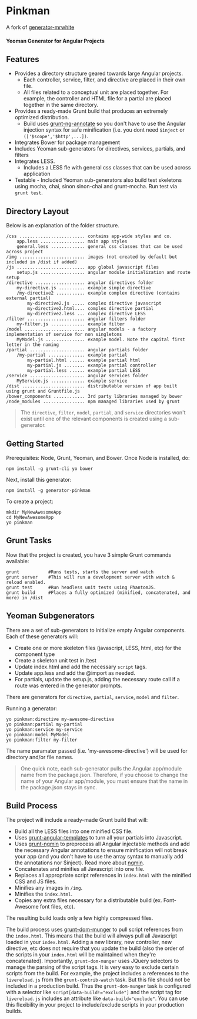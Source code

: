 # Pinkman
A fork of [generator-mrwhite](https://github.com/Iteam1337/generator-mrwhite)
#### Yeoman Generator for Angular Projects

Features
-------------

* Provides a directory structure geared towards large Angular projects.
    * Each controller, service, filter, and directive are placed in their own file.
    * All files related to a conceptual unit are placed together.  For example, the controller and HTML file for a partial are placed together in the same directory.
* Provides a ready-made Grunt build that produces an extremely optimized distribution.
   * Build uses [grunt-ng-annotate](https://github.com/mgol/grunt-ng-annotate) so you don't have to use the Angular injection syntax for safe minification (i.e. you dont need `$inject` or `(['$scope','$http',...])`.
* Integrates Bower for package management
* Includes Yeoman sub-generators for directives, services, partials, and filters
* Integrates LESS.
    * Includes a LESS fle with general css classes that can be used across application
* Testable - Included Yeoman sub-generators also build test skeletons using mocha, chai, sinon sinon-chai and grunt-mocha. Run test via `grunt test`.


Directory Layout
-------------
Below is an explanation of the folder structure.

~~~~
/css ......................... contains app-wide styles and co.
    app.less ................. main app styles
    general.less ............. general css classes that can be used across project
/img ......................... images (not created by default but included in /dist if added)
/js .......................... app global javascript files
    setup.js ................. angular module initialization and route setup
/directive ................... angular directives folder
    my-directive.js .......... example simple directive
    /my-directive2 ........... example complex directive (contains external partial)
        my-directive2.js ..... complex directive javascript
        my-directive2.html.... complex directive partial
        my-directive2.less ... complex directive LESS
/filter ...................... angular filters folder
    my-filter.js ............. example filter
/model ....................... angular models - a factory implementation of service for non singletons
    MyModel.js ............... example model. Note the capital first letter in the naming
/partial ..................... angular partials folder
    /my-partial .............. example partial
        my-partial.html ...... example partial html
        my-partial.js ........ example partial controller
        my-partial.less ...... example partial LESS
/service ..................... angular services folder
    MyService.js ............. example service
/dist ........................ distributable version of app built using grunt and Gruntfile.js
/bower_components ............ 3rd party libraries managed by bower
/node_modules ................ npm managed libraries used by grunt
~~~~

>The `directive`, `filter`, `model`, `partial`, and `service` directories won't exist until one of the relevant components is created using a sub-generator.


Getting Started
-------------

Prerequisites: Node, Grunt, Yeoman, and Bower.  Once Node is installed, do:
~~~~
npm install -g grunt-cli yo bower
~~~~
Next, install this generator:
~~~~
npm install -g generator-pinkman
~~~~
To create a project:
~~~~
mkdir MyNewAwesomeApp
cd MyNewAwesomeApp
yo pinkman
~~~~

Grunt Tasks
-------------

Now that the project is created, you have 3 simple Grunt commands available:
~~~~
grunt           #Runs tests, starts the server and watch
grunt server    #This will run a development server with watch & reload enabled.
grunt test      #Run headless unit tests using PhantomJS.
grunt build     #Places a fully optimized (minified, concatenated, and more) in /dist
~~~~

Yeoman Subgenerators
-------------

There are a set of sub-generators to initialize empty Angular components.  Each of these generators will:

* Create one or more skeleton files (javascript, LESS, html, etc) for the component type
* Create a skeleton unit test in /test
* Update index.html and add the necessary `script` tags.
* Update app.less and add the @import as needed.
* For partials, update the setup.js, adding the necessary route call if a route was entered in the generator prompts.

There are generators for `directive`, `partial`, `service`, `model` and `filter`.

Running a generator:
~~~~
yo pinkman:directive my-awesome-directive
yo pinkman:partial my-partial
yo pinkman:service my-service
yo pinkman:model MyModel
yo pinkman:filter my-filter
~~~~
The name paramater passed (i.e. 'my-awesome-directive') will be used for directory and/or file names.

>One quick note, each sub-generator pulls the Angular app/module name from the package.json.  Therefore, if you choose to change the name of your Angular app/module, you must ensure that the name in the package.json stays in sync.


Build Process
-------------

The project will include a ready-made Grunt build that will:

* Build all the LESS files into one minified CSS file.
* Uses [grunt-angular-templates](https://github.com/ericclemmons/grunt-angular-templates) to turn all your partials into Javascript.
* Uses [grunt-ngmin](https://github.com/btford/grunt-ngmin) to preprocess all Angular injectable methods and add the necessary Angular annotations to ensure minification will not break your app (and you don't have to use the array syntax to
manually add the annotations nor $inject).  Read more about [ngmin](https://github.com/btford/ngmin).
* Concatenates and minifies all Javascript into one file.
* Replaces all appropriate script references in `index.html` with the minified CSS and JS files.
* Minifies any images in `/img`.
* Minifies the `index.html`.
* Copies any extra files necessary for a distributable build (ex.  Font-Awesome font files, etc).

The resulting build loads only a few highly compressed files.

The build process uses [grunt-dom-munger](https://github.com/cgross/grunt-dom-munger) to pull script references from the `index.html`.  This means that the build will always pull all Javascript loaded in your `index.html`.  Adding a new library, new controller, new directive, etc does not require that you update the build (also the order of the scripts in your `index.html` will be maintained when they're concatenated).  Importantly, `grunt-dom-munger` uses JQuery selectors to manage the parsing of the script tags. It is very easy to exclude certain scripts from the build.  For example, the project includes a references to the `livereload.js` from the `grunt-contrib-watch` task.  But this file should not be included in a production build.  Thus the `grunt-dom-munger` task is configured with a selector like `script[data-build!="exclude"]` and the script tag for `livereload.js` includes an attribute like `data-build="exclude"`.  You can use this flexibility in your project to include/exclude scripts in your production builds.
